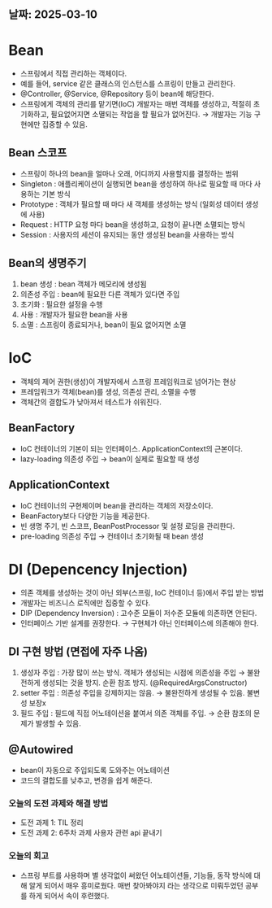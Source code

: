 ## 날짜: 2025-03-10

# Bean

- 스프링에서 직접 관리하는 객체이다.
- 예를 들어, service 같은 클래스의 인스턴스를 스프링이 만들고 관리한다.
- @Controller, @Service, @Repository 등이 bean에 해당한다.
- 스프링에게 객체의 관리를 맡기면(IoC) 개발자는 매번 객체를 생성하고, 적절히 초기화하고, 필요없어지면 소멸되는 작업을 할 필요가 없어진다. → 개발자는 기능 구현에만 집중할 수 있음.

## Bean 스코프

- 스프링이 하나의 bean을 얼마나 오래, 어디까지 사용할지를 결정하는 범위
- Singleton : 애플리케이션이 실행되면 bean을 생성하여 하나로 필요할 때 마다 사용하는 기본 방식
- Prototype : 객체가 필요할 때 마다 새 객체를 생성하는 방식 (일회성 데이터 생성에 사용)
- Request : HTTP 요청 마다 bean을 생성하고, 요청이 끝나면 소멸되는 방식
- Session : 사용자의 세션이 유지되는 동안 생성된 bean을 사용하는 방식

## Bean의 생명주기

1. bean 생성 : bean 객체가 메모리에 생성됨
2. 의존성 주입 : bean에 필요한 다른 객체가 있다면 주입
3. 초기화 : 필요한 설정을 수행
4. 사용 : 개발자가 필요한 bean을 사용
5. 소멸 : 스프링이 종료되거나, bean이 필요 없어지면 소멸

# IoC

- 객체의 제어 권한(생성)이 개발자에서 스프링 프레임워크로 넘어가는 현상
- 프레임워크가 객체(bean)를 생성, 의존성 관리, 소멸을 수행
- 객체간의 결합도가 낮아져서 테스트가 쉬워진다.

## BeanFactory

- IoC 컨테이너의 기본이 되는 인터페이스. ApplicationContext의 근본이다.
- lazy-loading 의존성 주입 → bean이 실제로 필요할 때 생성

## ApplicationContext

- IoC 컨테이너의 구현체이며 bean을 관리하는 객체의 저장소이다.
- BeanFactory보다 다양한 기능을 제공한다.
- 빈 생명 주기, 빈 스코프, BeanPostProcessor 및 설정 로딩을 관리한다.
- pre-loading 의존성 주입 → 컨테이너 초기화될 때 bean 생성

# DI (Depencency Injection)

- 의존 객체를 생성하는 것이 아닌 외부(스프링, IoC 컨테이너 등)에서 주입 받는 방법
- 개발자는 비즈니스 로직에만 집중할 수 있다.
- DIP (Dependency Inversion) : 고수준 모듈이 저수준 모듈에 의존하면 안된다.
- 인터페이스 기반 설계를 권장한다. → 구현체가 아닌 인터페이스에 의존해야 한다.

## DI 구현 방법 (면접에 자주 나옴)

1. 생성자 주입 : 가장 많이 쓰는 방식. 객체가 생성되는 시점에 의존성을 주입 → 불완전하게 생성되는 것을 방지. 순환 참조 방지. (@RequiredArgsConstructor)
2. setter 주입 : 의존성 주입을 강제하지는 않음. → 불완전하게 생성될 수 있음. 불변성 보장x
3. 필드 주입 : 필드에 직접 어노테이션을 붙여서 의존 객체를 주입. → 순환 참조의 문제가 발생할 수 있음.

## @Autowired

- bean이 자동으로 주입되도록 도와주는 어노테이션
- 코드의 결합도를 낮추고, 변경을 쉽게 해준다.

### 오늘의 도전 과제와 해결 방법
- 도전 과제 1: TIL 정리
- 도전 과제 2: 6주차 과제 사용자 관련 api 끝내기

### 오늘의 회고
- 스프링 부트를 사용하며 별 생각없이 써왔던 어노테이션들, 기능들, 동작 방식에 대해 알게 되어서 매우 흥미로웠다. 매번 찾아봐야지 라는 생각으로 미뤄두었던 공부를 하게 되어서 속이 후련했다.   